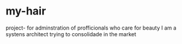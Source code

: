 # my-hair
project- for adminstration of profficionals who care for beauty
I am a systens architect trying to consolidade in the market 
